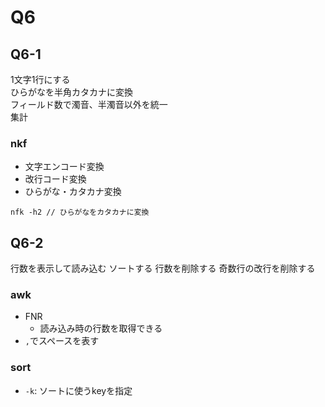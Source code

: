 # Q6

## Q6-1

1文字1行にする  
ひらがなを半角カタカナに変換  
フィールド数で濁音、半濁音以外を統一  
集計  

### nkf
- 文字エンコード変換
- 改行コード変換
- ひらがな・カタカナ変換

```
nfk -h2 // ひらがなをカタカナに変換
```

## Q6-2

行数を表示して読み込む
ソートする
行数を削除する
奇数行の改行を削除する

### awk
- FNR
  - 読み込み時の行数を取得できる
- `,`でスペースを表す

### sort
- `-k`: ソートに使うkeyを指定
